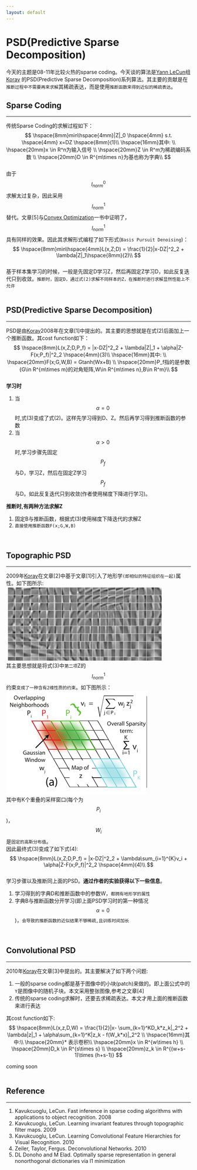 ```yaml
---
layout: default
---
```


__PSD(Predictive Sparse Decomposition)__
========
今天的主题是08-11年比较火热的sparse coding。今天谈的算法是[Yann LeCun](http://yann.lecun.com)组[Koray](http://koray.kavukcuoglu.org/index.html)
的PSD(Predictive Sparse Decomposition)系列算法。其主要的贡献是在`推断过程中不需要再来求解`其稀疏表达，而是使用`推断函数来得到近似的稀疏表达`。

__Sparse Coding__
-------    
---   
传统Sparse Coding的求解过程如下：    
$$
\hspace{8mm}min\hspace{4mm}|Z|_0 \hspace{4mm} s.t. \hspace{4mm} x=DZ     \hspace{8mm}(1)\\
\hspace{16mm}其中:  \\
\hspace{20mm}x \in R^n为输入信号  \\
\hspace{20mm}Z \in R^m为稀疏编码系数  \\
\hspace{20mm}D \in R^{m\times n}为基也称为字典\\
$$    
由于$$l^0_{norm}$$求解太过复杂，因此采用$$l^1_{norm}$$替代。文章[5]与[Convex Optimization](http://stanford.edu/~boyd/cvxbook/)一书中证明了，$$l^1_{norm}$$具有同样的效果。因此其求解形式编程了如下形式(`Basis Pursuit Denoising`)：    
$$
\hspace{8mm}min\hspace{4mm}L(x,Z;D) = \frac{1}{2}|x-DZ|^2_2 + \lambda|Z|_1\hspace{8mm}(2)\\
$$    
基于样本集学习的时候，一般是先固定D学习Z，然后再固定Z学习D，如此反复迭代只到收敛。`推断时，固定D，通过式(2)求解不同样本的Z，在推断时进行求解显然性能上不允许`    
<br />    

__PSD(Predictive Sparse Decomposition)__    
-------    
---   
PSD是由[Koray](http://koray.kavukcuoglu.org/index.html)2008年在文章[1]中提出的。其主要的思想就是在式(2)后面加上一个推断函数。其cost function如下：    
$$
\hspace{8mm}L(x,Z;D,P_f) = |x-DZ|^2_2 + \lambda|Z|_1 + \alpha|Z-F(x;P_f)|^2_2 \hspace{4mm}(3)\\
\hspace{16mm}其中: \\
\hspace{20mm}F(x;G,W,B) = Gtanh(Wx+B) \\
\hspace{20mm}P_f指的是参数{G\in R^{m\times m}的对角矩阵,W\in R^{m\times n},B\in R^m}\\
$$    
__学习时__    

1.  当$$\alpha=0$$时,式(3)变成了式(2)。这样先学习得到D、Z。然后再学习得到推断函数的参数    
2.  当$$\alpha>0$$时,学习步骤先固定$$P_f$$与D，学习Z，然后在固定Z学习$$P_f$$与D。如此反复迭代只到收敛(作者使用梯度下降进行学习)。        

__推断时,有两种方法求解Z__    

1.  固定B与推断函数，根据式(3)使用梯度下降迭代的求解Z    
2.  `直接使用推断函数F(x;G,W,B)`    
<br />       

__Topographic PSD__
-------    
---   
2009年[Koray](http://koray.kavukcuoglu.org/index.html)在文章[2]中基于文章[1]引入了地形学`(即相似的特征组织在一起)`属性。如下图所示:    
![Topographic map](./img/psd_1.png)    
其主要思想就是将式(3)中`第二项`Z的$$l^1_{norm}$$约束`变成了一种含有2维性质的约束`。如下图所示：    
![psd_2](./img/psd_2.png)     
其中有K个重叠的采样窗口(每个为$$P_i$$)，$$W_i$$是`固定的高斯分布值`。    
因此最终式(3)变成了如下式(4):    
$$
\hspace{8mm}L(x,Z;D,P_f) = |x-DZ|^2_2 + \lambda\sum_{i=1}^{K}v_i + \alpha|Z-F(x;P_f)|^2_2 \hspace{4mm}(4)\\
$$    
学习步骤以及推断同上面的PSD。__通过作者的实验获得以下一些信息__。      
  
1.  学习得到的字典D和推断函数中的参数W，`都拥有地形学的属性`    
2.  字典B与推断函数分开学习(即上面PSD学习时的第一种情况$$\alpha=0$$)，`会导致的推断函数的近似结果不够稀疏,且训练时间加长`    
<br />    

__Convolutional PSD__
-------    
---   
2010年[Koray](http://koray.kavukcuoglu.org/index.html)在文章[3]中提出的。其主要解决了如下两个问题:    

1.  一般的sparse coding都是基于图像中的小块(patch)来做的。即上面公式中的`Y`是图像中的随机子块。本文采用整张图像,参考之文章[4]
2.  传统的sparse coding求解时，还要去求稀疏表达。本文才用上面的推断函数来进行表达    

其cost function如下:        
$$
\hspace{8mm}L(x,z,D,W) = \frac{1}{2}|x- \sum_{k=1}^KD_k*z_k|_2^2 + \lambda|z|_1 + \alpha\sum_{k=1}^K|z_k - f(W_k*x)|_2^2 \\
\hspace{16mm}其中:\\
\hspace{20mm}* 表示卷积\\
\hspace{20mm}x \in R^{w\times h} \\
\hspace{20mm}D_k \in R^{s\times s}  \\
\hspace{20mm}z_k \in R^{(w+s-1)\times (h+s-1)} 
$$


coming soon    
<br />  

__Reference__
-------    
---     

1.  Kavukcuoglu, LeCun. Fast inference in sparse coding algorithms with applications to object recognition. 2008         
2.  Kavukcuoglu, LeCun. Learning invariant features through topographic filter maps. 2009     
3.  Kavukcuoglu, LeCun. Learning Convolutional Feature Hierarchies for Visual Recognition. 2010      
4.  Zeiler, Taylor, Fergus. Deconvolutional Networks. 2010    
5.  DL Donoho and M Elad. Optimally sparse representation in general nonorthogonal dictionaries via l1 minimization   
